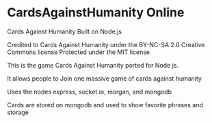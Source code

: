 CardsAgainstHumanity Online
====================

Cards Against Humanity Built on Node.js

Credited to Cards Against Humanity under the BY-NC-SA 2.0 Creative Commons license
Protected under the MIT license

This is the game Cards Against Humanity ported for Node js.

It allows people to Join one massive game of cards against humanity

Uses the nodes express, socket.io, morgan, and mongodb

Cards are stored on mongodb and used to show favorite phrases and storage 
